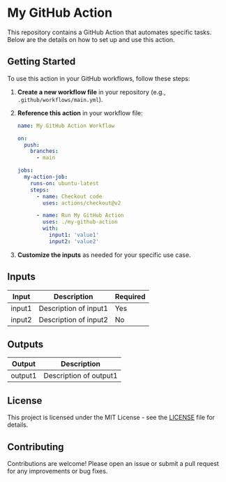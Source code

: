 # My GitHub Action

This repository contains a GitHub Action that automates specific tasks. Below are the details on how to set up and use this action.

## Getting Started

To use this action in your GitHub workflows, follow these steps:

1. **Create a new workflow file** in your repository (e.g., `.github/workflows/main.yml`).
2. **Reference this action** in your workflow file:

   ```yaml
   name: My GitHub Action Workflow

   on:
     push:
       branches:
         - main

   jobs:
     my-action-job:
       runs-on: ubuntu-latest
       steps:
         - name: Checkout code
           uses: actions/checkout@v2

         - name: Run My GitHub Action
           uses: ./my-github-action
           with:
             input1: 'value1'
             input2: 'value2'
   ```

3. **Customize the inputs** as needed for your specific use case.

## Inputs

| Input   | Description               | Required |
|---------|---------------------------|----------|
| input1  | Description of input1     | Yes      |
| input2  | Description of input2     | No       |

## Outputs

| Output  | Description               |
|---------|---------------------------|
| output1 | Description of output1    |

## License

This project is licensed under the MIT License - see the [LICENSE](LICENSE) file for details.

## Contributing

Contributions are welcome! Please open an issue or submit a pull request for any improvements or bug fixes.